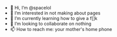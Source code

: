 - 👋 Hi, I’m @spacelol
- 👀 I’m interested in not making about pages
- 🌱 I’m currently learning how to give a f[]k
- 💞️ I’m looking to collaborate on nothing
- 📫 How to reach me: your mother's home phone

<!---
spacelol/spacelol is a ✨ special ✨ repository because its `README.md` (this file) appears on your GitHub profile.
You can click the Preview link to take a look at your changes.
--->

